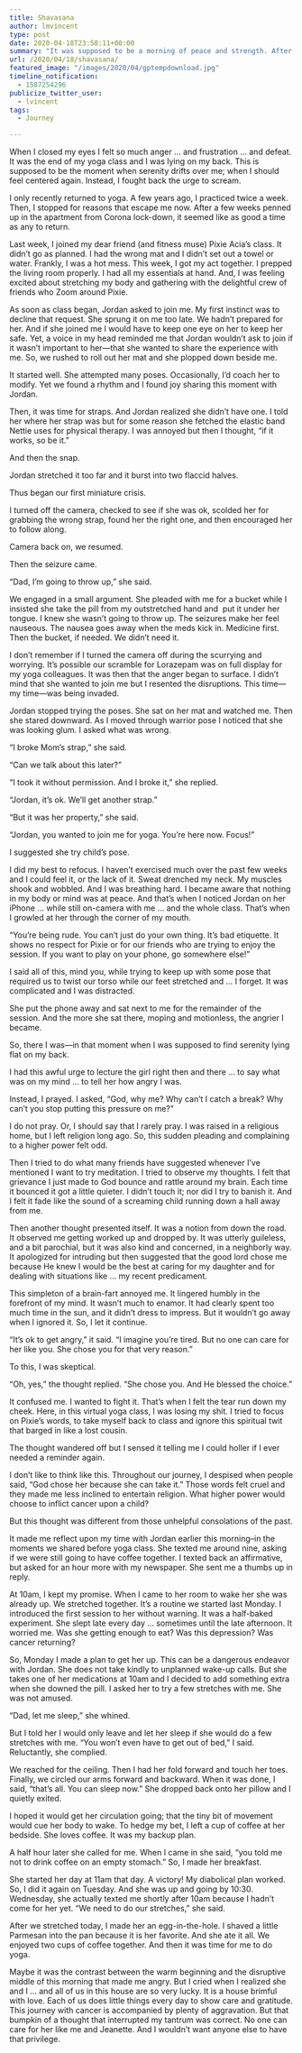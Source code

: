 ```yaml
---
title: Shavasana
author: lmvincent
type: post
date: 2020-04-18T23:58:11+00:00
summary: "It was supposed to be a morning of peace and strength. After a rough patch, that's just what we found."
url: /2020/04/18/shavasana/
featured_image: "/images/2020/04/gptempdownload.jpg"
timeline_notification:
  - 1587254296
publicize_twitter_user:
  - lvincent
tags:
  - Journey

---
```

When I closed my eyes I felt so much anger &#8230; and frustration &#8230; and defeat. It was the end of my yoga class and I was lying on my back. This is supposed to be the moment when serenity drifts over me; when I should feel centered again. Instead, I fought back the urge to scream.

I only recently returned to yoga. A few years ago, I practiced twice a week. Then, I stopped for reasons that escape me now. After a few weeks penned up in the apartment from Corona lock-down, it seemed like as good a time as any to return.

Last week, I joined my dear friend (and fitness muse) Pixie Acia&#8217;s class. It didn&#8217;t go as planned. I had the wrong mat and I didn&#8217;t set out a towel or water. Frankly, I was a hot mess. This week, I got my act together. I prepped the living room properly. I had all my essentials at hand. And, I was feeling excited about stretching my body and gathering with the delightful crew of friends who Zoom around Pixie.

As soon as class began, Jordan asked to join me. My first instinct was to decline that request. She sprung it on me too late. We hadn&#8217;t prepared for her. And if she joined me I would have to keep one eye on her to keep her safe. Yet, a voice in my head reminded me that Jordan wouldn&#8217;t ask to join if it wasn&#8217;t important to her—that she wanted to share the experience with me. So, we rushed to roll out her mat and she plopped down beside me.

It started well. She attempted many poses. Occasionally, I&#8217;d coach her to modify. Yet we found a rhythm and I found joy sharing this moment with Jordan.

Then, it was time for straps. And Jordan realized she didn&#8217;t have one. I told her where her strap was but for some reason she fetched the elastic band Nettie uses for physical therapy. I was annoyed but then I thought, &#8220;if it works, so be it.&#8221;

And then the snap.

Jordan stretched it too far and it burst into two flaccid halves.

Thus began our first miniature crisis.

I turned off the camera, checked to see if she was ok, scolded her for grabbing the wrong strap, found her the right one, and then encouraged her to follow along.

Camera back on, we resumed.

Then the seizure came.

&#8220;Dad, I&#8217;m going to throw up,&#8221; she said.

We engaged in a small argument. She pleaded with me for a bucket while I insisted she take the pill from my outstretched hand and&nbsp; put it under her tongue. I knew she wasn&#8217;t going to throw up. The seizures make her feel nauseous. The nausea goes away when the meds kick in. Medicine first. Then the bucket, if needed. We didn&#8217;t need it.

I don&#8217;t remember if I turned the camera off during the scurrying and worrying. It&#8217;s possible our scramble for Lorazepam was on full display for my yoga colleagues. It was then that the anger began to surface. I didn&#8217;t mind that she wanted to join me but I resented the disruptions. This time—my time—was being invaded.

Jordan stopped trying the poses. She sat on her mat and watched me. Then she stared downward. As I moved through warrior pose I noticed that she was looking glum. I asked what was wrong.

&#8220;I broke Mom&#8217;s strap,&#8221; she said.

&#8220;Can we talk about this later?&#8221;

&#8220;I took it without permission. And I broke it,&#8221; she replied.

&#8220;Jordan, it&#8217;s ok. We&#8217;ll get another strap.&#8221;

&#8220;But it was her property,&#8221; she said.

&#8220;Jordan, you wanted to join me for yoga. You&#8217;re here now. Focus!&#8221;

I suggested she try child&#8217;s pose.

I did my best to refocus. I haven&#8217;t exercised much over the past few weeks and I could feel it, or the lack of it. Sweat drenched my neck. My muscles shook and wobbled. And I was breathing hard. I became aware that nothing in my body or mind was at peace. And that&#8217;s when I noticed Jordan on her iPhone &#8230; while still on-camera with me &#8230; and the whole class. That&#8217;s when I growled at her through the corner of my mouth.

&#8220;You&#8217;re being rude. You can&#8217;t just do your own thing. It&#8217;s bad etiquette. It shows no respect for Pixie or for our friends who are trying to enjoy the session. If you want to play on your phone, go somewhere else!&#8221;

I said all of this, mind you, while trying to keep up with some pose that required us to twist our torso while our feet stretched and &#8230; I forget. It was complicated and I was distracted.

She put the phone away and sat next to me for the remainder of the session. And the more she sat there, moping and motionless, the angrier I became.

So, there I was—in that moment when I was supposed to find serenity lying flat on my back.

I had this awful urge to lecture the girl right then and there &#8230; to say what was on my mind &#8230; to tell her how angry I was.

Instead, I prayed. I asked, &#8220;God, why me? Why can&#8217;t I catch a break? Why can&#8217;t you stop putting this pressure on me?&#8221;

I do not pray. Or, I should say that I rarely pray. I was raised in a religious home, but I left religion long ago. So, this sudden pleading and complaining to a higher power felt odd.

Then I tried to do what many friends have suggested whenever I&#8217;ve mentioned I want to try meditation. I tried to observe my thoughts. I felt that grievance I just made to God bounce and rattle around my brain. Each time it bounced it got a little quieter. I didn&#8217;t touch it; nor did I try to banish it. And I felt it fade like the sound of a screaming child running down a hall away from me.

Then another thought presented itself. It was a notion from down the road. It observed me getting worked up and dropped by. It was utterly guileless, and a bit parochial, but it was also kind and concerned, in a neighborly way. It apologized for intruding but then suggested that the good lord chose me because He knew I would be the best at caring for my daughter and for dealing with situations like &#8230; my recent predicament.

This simpleton of a brain-fart annoyed me. It lingered humbly in the forefront of my mind. It wasn&#8217;t much to enamor. It had clearly spent too much time in the sun, and it didn&#8217;t dress to impress. But it wouldn&#8217;t go away when I ignored it. So, I let it continue.

&#8220;It&#8217;s ok to get angry,&#8221; it said. &#8220;I imagine you&#8217;re tired. But no one can care for her like you. She chose you for that very reason.&#8221;

To this, I was skeptical.

&#8220;Oh, yes,&#8221; the thought replied. &#8220;She chose you. And He blessed the choice.&#8221;

It confused me. I wanted to fight it. That&#8217;s when I felt the tear run down my cheek. Here, in this virtual yoga class, I was losing my shit. I tried to focus on Pixie&#8217;s words, to take myself back to class and ignore this spiritual twit that barged in like a lost cousin.

The thought wandered off but I sensed it telling me I could holler if I ever needed a reminder again.

I don&#8217;t like to think like this. Throughout our journey, I despised when people said, &#8220;God chose her because she can take it.&#8221; Those words felt cruel and they made me less inclined to entertain religion. What higher power would choose to inflict cancer upon a child?

But this thought was different from those unhelpful consolations of the past.

It made me reflect upon my time with Jordan earlier this morning&#8211;in the moments we shared before yoga class. She texted me around nine, asking if we were still going to have coffee together. I texted back an affirmative, but asked for an hour more with my newspaper. She sent me a thumbs up in reply.

At 10am, I kept my promise. When I came to her room to wake her she was already up. We stretched together. It&#8217;s a routine we started last Monday. I introduced the first session to her without warning. It was a half-baked experiment. She slept late every day &#8230; sometimes until the late afternoon. It worried me. Was she getting enough to eat? Was this depression? Was cancer returning?

So, Monday I made a plan to get her up. This can be a dangerous endeavor with Jordan. She does not take kindly to unplanned wake-up calls. But she takes one of her medications at 10am and I decided to add something extra when she downed the pill. I asked her to try a few stretches with me. She was not amused.

&#8220;Dad, let me sleep,&#8221; she whined.

But I told her I would only leave and let her sleep if she would do a few stretches with me. &#8220;You won&#8217;t even have to get out of bed,&#8221; I said. Reluctantly, she complied.

We reached for the ceiling. Then I had her fold forward and touch her toes. Finally, we circled our arms forward and backward. When it was done, I said, &#8220;that&#8217;s all. You can sleep now.&#8221; She dropped back onto her pillow and I quietly exited.

I hoped it would get her circulation going; that the tiny bit of movement would cue her body to wake. To hedge my bet, I left a cup of coffee at her bedside. She loves coffee. It was my backup plan.

A half hour later she called for me. When I came in she said, &#8220;you told me not to drink coffee on an empty stomach.&#8221; So, I made her breakfast.

She started her day at 11am that day. A victory! My diabolical plan worked. So, I did it again on Tuesday. And she was up and going by 10:30. Wednesday, she actually texted me shortly after 10am because I hadn&#8217;t come for her yet. &#8220;We need to do our stretches,&#8221; she said.

After we stretched today, I made her an egg-in-the-hole. I shaved a little Parmesan into the pan because it is her favorite. And she ate it all. We enjoyed two cups of coffee together. And then it was time for me to do yoga.

Maybe it was the contrast between the warm beginning and the disruptive middle of this morning that made me angry. But I cried when I realized she and I &#8230; and all of us in this house are so very lucky. It is a house brimful with love. Each of us does little things every day to show care and gratitude. This journey with cancer is accompanied by plenty of aggravation. But that bumpkin of a thought that interrupted my tantrum was correct. No one can care for her like me and Jeanette. And I wouldn&#8217;t want anyone else to have that privilege.